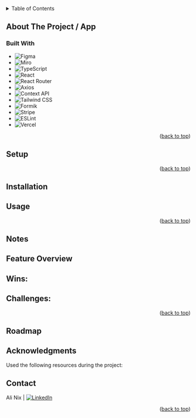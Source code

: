<a name="readme-top"></a>

<!-- PROJECT LOGO -->

  <!-- HEADER -->

<!-- TABLE OF CONTENTS -->
<details>
  <summary>Table of Contents</summary>
  <ol>
    <li>
      <a href="#about-the-project">About The Project / App</a>
      <ul>
        <li><a href="#built-with">Built With</a></li>
      </ul>
    </li>
    <li><a href="#setup">Setup</a></li>
    <li><a href="#usage">Installation</a></li>
    <li><a href="#usage">Usage</a></li>
    <li><a href="#notes">Notes</a></li>
    <li><a href="#roadmap">Roadmap</a></li>
    <li><a href="#roadmap">Acknowledgments</a></li>
    <li><a href="#contact">Contact</a></li>
  </ol>
</details>
</div>

<!-- ABOUT THE PROJECT -->

## About The Project / App

### Built With

- ![Figma][Figma-shield]
- ![Miro][Miro-shield]
- ![TypeScript][TypeScript-shield]
- ![React][React-shield]
- ![React Router][React-Router-shield]
- ![Axios][Axios-shield]
- ![Context API][Context-API-shield]
- ![Tailwind CSS][Tailwind-CSS-shield]
- ![Formik][Formik-shield]
- ![Stripe][Stripe-shield]
- ![ESLint][ESLint-shield]
- ![Vercel][Vercel-shield]

<p align="right">(<a href="#readme-top">back to top</a>)</p>

<!-- SETUP -->

## Setup

<p align="right">(<a href="#readme-top">back to top</a>)</p>

<!-- INSTALLATION -->

## Installation

<!-- USAGE -->

## Usage

<p align="right">(<a href="#readme-top">back to top</a>)</p>

<!-- NOTES -->

## Notes

## Feature Overview

## Wins:

## Challenges:

<p align="right">(<a href="#readme-top">back to top</a>)</p>

<!-- ROADMAP -->

## Roadmap

<!-- ACKNOWLEDGMENTS -->

## Acknowledgments

Used the following resources during the project:

<!-- CONTACT -->

## Contact

Ali Nix | [![LinkedIn][linkedin-shield]][linkedin-url1]

<p align="right">(<a href="#readme-top">back to top</a>)</p>

<!-- MARKDOWN LINKS & IMAGES -->

[Figma-shield]: https://img.shields.io/badge/Figma-F24E1E.svg?style=for-the-badge&logo=Figma&logoColor=white
[Miro-shield]: https://img.shields.io/badge/Miro-050038.svg?style=for-the-badge&logo=Miro&logoColor=white
[TypeScript-shield]: https://img.shields.io/badge/TypeScript-3178C6.svg?style=for-the-badge&logo=TypeScript&logoColor=white
[React-shield]: https://img.shields.io/badge/React-61DAFB.svg?style=for-the-badge&logo=React&logoColor=black
[React-Router-shield]: https://img.shields.io/badge/React%20Router-CA4245.svg?style=for-the-badge&logo=React-Router&logoColor=white
[Axios-shield]: https://img.shields.io/badge/Axios-5A29E4.svg?style=for-the-badge&logo=Axios&logoColor=white
[Context-API-shield]: https://img.shields.io/badge/Context--Api-000000?style=for-the-badge&logo=react
[Tailwind-CSS-shield]: https://img.shields.io/badge/Tailwind%20CSS-06B6D4.svg?style=for-the-badge&logo=Tailwind-CSS&logoColor=white
[Formik-shield]: https://img.shields.io/badge/Formik-2563EB.svg?style=for-the-badge&logo=Formik&logoColor=white
[Stripe-shield]: https://img.shields.io/badge/Stripe-635BFF.svg?style=for-the-badge&logo=Stripe&logoColor=white
[Testing-Library-shield]: https://img.shields.io/badge/Testing%20Library-E33332.svg?style=for-the-badge&logo=Testing-Library&logoColor=white
[Playwright-shield]: https://img.shields.io/badge/Playwright-45ba4b?style=for-the-badge&logo=Playwright&logoColor=white
[ESLint-shield]: https://img.shields.io/badge/eslint-3A33D1?style=for-the-badge&logo=eslint&logoColor=white
[Vercel-shield]: https://img.shields.io/badge/Vercel-000000?style=for-the-badge&logo=vercel&logoColor=white
[linkedin-shield]: https://img.shields.io/badge/-LinkedIn-black.svg?style=for-the-badge&logo=linkedin&colorB=555
[linkedin-url1]: https://www.linkedin.com/in/ali-nix-38b9b9126/
